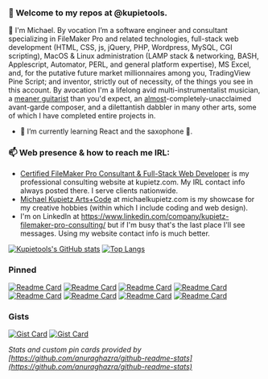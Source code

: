 ### 👋 Welcome to my repos at @kupietools.<!--  • Gratam meam repositam apud @kupietools. • Elcomeway otay ymay eposray atway kupietools@ay. -->
 👀 I'm Michael. By vocation I’m a software engineer and consultant specializing in FileMaker Pro and related technologies, full-stack web development (HTML, CSS, js, jQuery, PHP, Wordpress, MySQL, CGI scripting), MacOS & Linux administration (LAMP stack & networking, BASH, Applescript, Automator, PERL, and general platform expertise), MS Excel, and, for the putative future market millionnaires among you, TradingView Pine Script; and inventor, strictly out of necessity, of the things you see in this account. By avocation I'm a lifelong avid multi-instrumentalist musician, a [meaner guitarist](https://rick.wordpress.com/2009/05/28/tonight-live-performance-by-mike-kupietz-interview-with-cloud-archive/) than you'd expect, an [almost](https://intelligentarts.net/soundtext/)-completely-unacclaimed avant-garde composer, and a dilettantish dabbler in many other arts, some of which I have completed entire projects in. 
- 🌱 I’m currently learning React and the saxophone 🎷.

<!--- - 💞️ I’m looking to collaborate on ... --->
### 📫 Web presence & how to reach me IRL: 
- [Certified FileMaker Pro Consultant & Full-Stack Web Developer](https://www.kupietz.com) is my professional consulting website at kupietz.com. My IRL contact info always posted there. I serve clients nationwide. 
- [Michael Kupietz Arts+Code](https://michaelkupietz.com) at michaelkupietz.com is my showcase for my creative hobbies (within which I include coding and web design). 
- I'm on LinkedIn at https://www.linkedin.com/company/kupietz-filemaker-pro-consulting/ but if I'm busy that's the last place I'll see messages. Using my website contact info is much better. 
<!---
kupietools/kupietools is a ✨ special ✨ repository because its `README.md` (this file) appears on your GitHub profile.
You can click the Preview link to take a look at your changes.
--->
<!-- https://github.com/anuraghazra/github-readme-stats -->
[![Kupietools's GitHub stats](https://github-readme-stats.vercel.app/api?username=kupietools&hide_rank=true&include_all_commits=true&line_height=16)](https://github.com/kupietools/github-readme-stats) [![Top Langs](https://github-readme-stats.vercel.app/api/top-langs/?username=kupietools&langs_count=6&layout=compact&merge_others=true&size_weight=0&count_weight=1&custom_title=Languages%20%20%28Github-recognized%20only%29)](https://github.com/kupietools/github-readme-stats)

### Pinned

[![Readme Card](https://github-readme-stats.vercel.app/api/pin/?username=kupietools&repo=BS-Detector&card_width=100%25)]([https://github.com/kupietools/BS-Detector](https://github.com/kupietools/BS-Detector))
[![Readme Card](https://github-readme-stats.vercel.app/api/pin/?username=kupietools&repo=webcooler-userscript)]([https://github.com/kupietools/webcooler-userscript](https://github.com/kupietools/webcooler-userscript))
[![Readme Card](https://github-readme-stats.vercel.app/api/pin/?username=kupietools&repo=DYORassistant)]([https://github.com/kupietools/DYORassistant](https://github.com/kupietools/DYORassistant))
[![Readme Card](https://github-readme-stats.vercel.app/api/pin/?username=kupietools&repo=excel-liquidity-pool-simulator)]([https://github.com/kupietools/excel-liquidity-pool-simulator](https://github.com/kupietools/excel-liquidity-pool-simulator))
[![Readme Card](https://github-readme-stats.vercel.app/api/pin/?username=kupietools&repo=_format-FM-calc-automator-workflow)]([https://github.com/kupietools/_format-FM-calc-automator-workflow](https://github.com/kupietools/_format-FM-calc-automator-workflow))
[![Readme Card](https://github-readme-stats.vercel.app/api/pin/?username=kupietools&repo=wordpress-non-render-blocking-youtube-embed)]([https://github.com/kupietools/wordpress-non-render-blocking-youtube-embed](https://github.com/kupietools/wordpress-non-render-blocking-youtube-embed))
[![Readme Card](https://github-readme-stats.vercel.app/api/pin/?username=kupietools&repo=mekphrame)]([https://github.com/kupietools/mekphrame](https://github.com/kupietools/mekphrame))
[![Readme Card](https://github-readme-stats.vercel.app/api/pin/?username=kupietools&repo=terminal-notifier-bridge-for-thunderbird)]([https://github.com/kupietools/mekphrame](https://github.com/kupietools/terminal-notifier-bridge-for-thunderbird))

### Gists

[![Gist Card](https://github-readme-stats.vercel.app/api/gist?id=36cd89445dadeb87505663538d4f3a62)](https://gist.github.com/Yizack/36cd89445dadeb87505663538d4f3a62/)
[![Gist Card](https://github-readme-stats.vercel.app/api/gist?id=2f9f085228d765da579f0f0702bec33c)](https://gist.github.com/Yizack/2f9f085228d765da579f0f0702bec33c/)

*Stats and custom pin cards provided by [https://github.com/anuraghazra/github-readme-stats](https://github.com/anuraghazra/github-readme-stats)*

<!-- extra pins: [![Readme Card](https://github-readme-stats.vercel.app/api/pin/?username=anuraghazra&repo=github-readme-stats)](https://github.com/anuraghazra/github-readme-stats) -->
<!-- gist pins [![Gist Card](https://github-readme-stats.vercel.app/api/gist?id=bbfce31e0217a3689c8d961a356cb10d)](https://gist.github.com/Yizack/bbfce31e0217a3689c8d961a356cb10d/) -->
